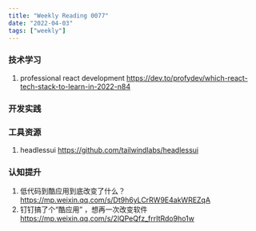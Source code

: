 ```yaml
---
title: "Weekly Reading 0077"
date: "2022-04-03"
tags: ["weekly"]
---
```


### 技术学习
1. professional react development https://dev.to/profydev/which-react-tech-stack-to-learn-in-2022-n84

### 开发实践


### 工具资源
1. headlessui https://github.com/tailwindlabs/headlessui

### 认知提升
1. 低代码到酷应用到底改变了什么？ https://mp.weixin.qq.com/s/Dt9h6yLCrRW9E4akWREZqA
2. 钉钉搞了个“酷应用” ，想再一次改变软件 https://mp.weixin.qq.com/s/2lQPeQfz_frrItRdo9ho1w
